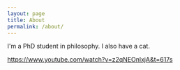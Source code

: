 ```yaml
---
layout: page
title: About
permalink: /about/
---
```


I'm a PhD student in philosophy. I also have a cat.

https://www.youtube.com/watch?v=z2qNEOnlxjA&t=617s
